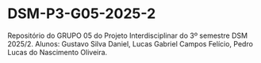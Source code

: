 # DSM-P3-G05-2025-2
Repositório do GRUPO 05 do Projeto Interdisciplinar do 3º semestre DSM 2025/2. Alunos: Gustavo Silva Daniel, Lucas Gabriel Campos Felício, Pedro Lucas do Nascimento Oliveira.
